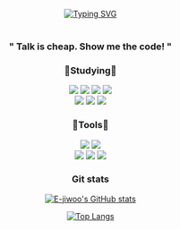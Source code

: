 <div align = "center">

[![Typing SVG](https://readme-typing-svg.demolab.com?font=Fira+Code&weight=580&size=40&pause=1000&color=0093FF&center=true&vCenter=true&width=900&lines=My+name+is+Zed;Full-Stack+developer;Machine-Learning+Engineer)](https://git.io/typing-svg)
<br>
<br>
<h3 align = "center" > " Talk is cheap. Show me the code! " </h3>

<h3 align = "center" >📖Studying📖</h3> 
<p align = "center" >
<img src="https://img.shields.io/badge/HTML-E34F26?style=flat-square&logo=HTML5&logoColor=white">
<img src="https://img.shields.io/badge/CSS3-1572B6?style=flat-square&logo=CSS3&logoColor=white">
<img src="https://img.shields.io/badge/JavaScript-F7DF1E?style=flat-square&logo=JavaScript&logoColor=white">
<img src="https://img.shields.io/badge/C-A8B9CC?style=flat-square&logo=C&logoColor=white">
<br>
<img src="https://img.shields.io/badge/Python-3776AB?style=flat-square&logo=Python&logoColor=white">
<img src="https://img.shields.io/badge/Java-FB540B?style=flat-square&logo=Java&logoColor=white">
<img src="https://img.shields.io/badge/Laravel-F05340?style=flat-square&logo=Laravel&logoColor=white">
</p>

<h3 align = "center" >🔧Tools🔧</h3>
<p align = "center" >
<img src="https://img.shields.io/badge/Visual Studio Code-007ACC?style=flat-square&logo=VisualStudioCode&logoColor=white">
<img src="https://img.shields.io/badge/Jupyter notebook-F37626?style=flat-square&logo=Jupyter&logoColor=white">
<br>
<img src="https://img.shields.io/badge/Git-F05032?style=flat-square&logo=Git&logoColor=white">
<img src="https://img.shields.io/badge/Github-181717?style=flat-square&logo=GitHub&logoColor=white">
<img src="https://img.shields.io/badge/Intellij-000000?style=flat-square&logo=Intellij IDEA&logoColor=white">
</p>

<div align = "center" ><h3>Git stats</h3></div>

[![E-jiwoo's GitHub stats](https://github-readme-stats.vercel.app/api?username=Hein-HtetSan&theme=calm)](https://github.com/Hein-HtetSan/github-readme-stats)

[![Top Langs](https://github-readme-stats.vercel.app/api/top-langs/?username=Hein-HtetSan&layout=compact&theme=gruvbox)](https://github.com/Hein-HtetSan/github-readme-stats)
